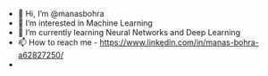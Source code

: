 - 👋 Hi, I’m @manasbohra
- 👀 I’m interested in Machine Learning 
- 🌱 I’m currently learning Neural Networks and Deep Learning 
- 📫 How to reach me - https://www.linkedin.com/in/manas-bohra-a62827250/
- 

<!---
manasbohra/manasbohra is a ✨ special ✨ repository because its `README.md` (this file) appears on your GitHub profile.
You can click the Preview link to take a look at your changes.
--->
